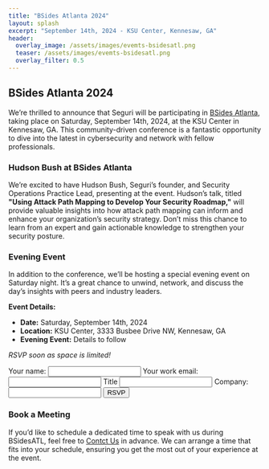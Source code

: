 ```yaml
---
title: "BSides Atlanta 2024"
layout: splash
excerpt: "September 14th, 2024 - KSU Center, Kennesaw, GA"
header:
  overlay_image: /assets/images/evemts-bsidesatl.png
  teaser: /assets/images/evemts-bsidesatl.png
  overlay_filter: 0.5
---
```


## BSides Atlanta 2024

We’re thrilled to announce that Seguri will be participating in <a title="BSides Atlanta" href="https://www.bsidesatl.info/" target="_blank">BSides Atlanta</a>, taking place on Saturday, September 14th, 2024, at the KSU Center in Kennesaw, GA. This community-driven conference is a fantastic opportunity to dive into the latest in cybersecurity and network with fellow professionals.

### Hudson Bush at BSides Atlanta

We’re excited to have Hudson Bush, Seguri’s founder, and Security Operations Practice Lead, presenting at the event. Hudson’s talk, titled **"Using Attack Path Mapping to Develop Your Security Roadmap,"** will provide valuable insights into how attack path mapping can inform and enhance your organization’s security strategy. Don’t miss this chance to learn from an expert and gain actionable knowledge to strengthen your security posture.

### Evening Event

In addition to the conference, we’ll be hosting a special evening event on Saturday night. It’s a great chance to unwind, network, and discuss the day’s insights with peers and industry leaders.

**Event Details:**

- **Date:** Saturday, September 14th, 2024
- **Location:** KSU Center, 3333 Busbee Drive NW, Kennesaw, GA
- **Evening Event:** Details to follow

*RSVP soon as space is limited!*

<form
  action="https://formspree.io/f/mpwalanr"
  method="POST"
>
  <label>
    Your name:
    <input type="name" name="name">
  </label>
  <label>
    Your work email:
    <input type="email" name="email">
  </label>
  <label>
    Title
    <input type="title" name="title">
  </label>
  <label>
    Company:
    <input type="company" name="company">
  </label>
  <!-- your other form fields go here -->
  <button type="submit">RSVP</button>
</form>

### Book a Meeting

If you’d like to schedule a dedicated time to speak with us during BSidesATL, feel free to <a title="Contact Seguri" href="https://seguri.io/contact/">Contct Us</a> in advance. We can arrange a time that fits into your schedule, ensuring you get the most out of your experience at the event.

